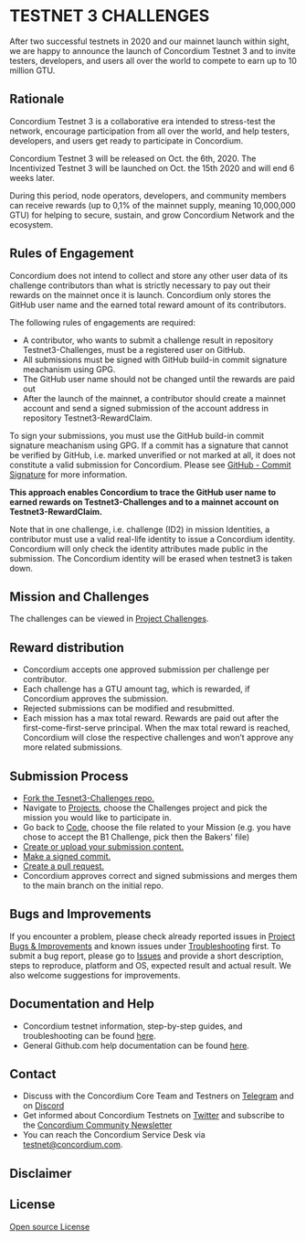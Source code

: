 # TESTNET 3 CHALLENGES

After two successful testnets in 2020 and our mainnet launch within sight, we are happy to announce the launch of Concordium Testnet 3 and to invite testers, developers, and users all over the world to compete to earn up to 10 million GTU. 

## Rationale

Concordium Testnet 3 is a collaborative era intended to stress-test the network, encourage participation from all over the world, and help testers, developers, and users get ready to participate in Concordium. 

Concordium Testnet 3 will be released on Oct. the 6th, 2020.
The Incentivized Testnet 3 will be launched on Oct. the 15th 2020 and will end 6 weeks later.  

During this period, node operators, developers, and community members can receive rewards (up to 0,1% of the mainnet supply, meaning 10,000,000 GTU) for helping to secure, sustain, and grow Concordium Network and the ecosystem. 


## Rules of Engagement
Concordium does not intend to collect and store any other user data of its challenge contributors than what is strictly necessary to pay out their rewards on the mainnet once it is launch. Concordium only stores the GitHub user name and the earned total reward amount of its contributors.

The following rules of engagements are required:

- A contributor, who wants to submit a challenge result in repository Testnet3-Challenges, must be a registered user on GitHub.
- All submissions must be signed with GitHub build-in commit signature meachanism using GPG.
- The GitHub user name should not be changed until the rewards are paid out
- After the launch of the mainnet, a contributor should create a mainnet account and send a signed submission of the account address in repository Testnet3-RewardClaim.

To sign your submissions, you must use the GitHub build-in commit signature meachanism using GPG. If a commit has a signature that cannot be verified by GitHub, i.e. marked unverified or not marked at all, it does not constitute a valid submission for Concordium. Please see [GitHub - Commit Signature](docs.github.com/en/github/authenticating-to-github/managing-commit-signature-verification) for more information.

**This approach enables Concordium to trace the GitHub user name to earned rewards on Testnet3-Challenges and to a mainnet account on Testnet3-RewardClaim.** 

Note that in one challenge, i.e. challenge (ID2) in mission Identities, a contributor must use a valid real-life identity to issue a Concordium identity. Concordium will only check the identity attributes made public in the submission. The Concordium identity will be erased when testnet3 is taken down.

## Mission and Challenges
The challenges can be viewed in [Project Challenges](https://github.com/Concordium/Testnet3-Challenges/projects/1).

## Reward distribution
- Concordium accepts one approved submission per challenge per contributor. 
- Each challenge has a GTU amount tag, which is rewarded, if Concordium approves the submission.
- Rejected submissions can be modified and resubmitted.
- Each mission has a max total reward. Rewards are paid out after the first-come-first-serve principal. When the max total reward is reached, Concordium will close the respective challenges and won’t approve any more related submissions.

## Submission Process
- [Fork the Tesnet3-Challenges repo.](https://docs.github.com/en/github/getting-started-with-github/fork-a-repo)
- Navigate to [Projects](https://github.com/Concordium/Testnet3-Challenges/projects), choose the Challenges project and pick the mission you would like to participate in.
- Go back to [Code](https://github.com/Concordium/Testnet3-Challenges), choose the file related to your Mission (e.g. you have chose to accept the B1 Challenge, pick then the Bakers' file)
- [Create or upload your submission content.](https://docs.github.com/en/github/managing-files-in-a-repository/managing-files-on-github)
- [Make a signed commit.](docs.github.com/en/github/authenticating-to-github/managing-commit-signature-verification)
- [Create a pull request.](https://docs.github.com/en/github/collaborating-with-issues-and-pull-requests/proposing-changes-to-your-work-with-pull-requests)
- Concordium approves correct and signed submissions and merges them to the main branch on the initial repo.

## Bugs and Improvements
If you encounter a problem, please check already reported issues in [Project Bugs & Improvements](https://github.com/Concordium/Testnet3-Challenges/projects/2) and known issues under [Troubleshooting](https://developers.concordium.com/testnet/docs/troubleshooting) first. To submit a bug report, please go to [Issues](https://github.com/Concordium/Testnet3-Challenges/issues) and provide a short description, steps to reproduce, platform and OS, expected result and actual result. We also welcome suggestions for improvements.

## Documentation and Help
- Concordium testnet information, step-by-step guides, and troubleshooting can be found [here](https://developers.concordium.com/testnet).
- General Github.com help documentation can be found [here](https://docs.github.com/en/github).

## Contact
- Discuss with the Concordium Core Team and Testners on [Telegram](https://t.me/concordium_official) and on [Discord](https://discord.com/invite/xWmQ5tp)
- Get informed about Concordium Testnets on [Twitter](https://twitter.com/concordiumnet) and subscribe to the [Concordium Community Newsletter](https://concordium.substack.com)
- You can reach the Concordium Service Desk via [testnet@concordium.com](mailto:testnet@concordium.com).

## Disclaimer

## License
[Open source License](https://github.com/Concordium/Testnet3-Challenges/blob/main/LICENSE) 
